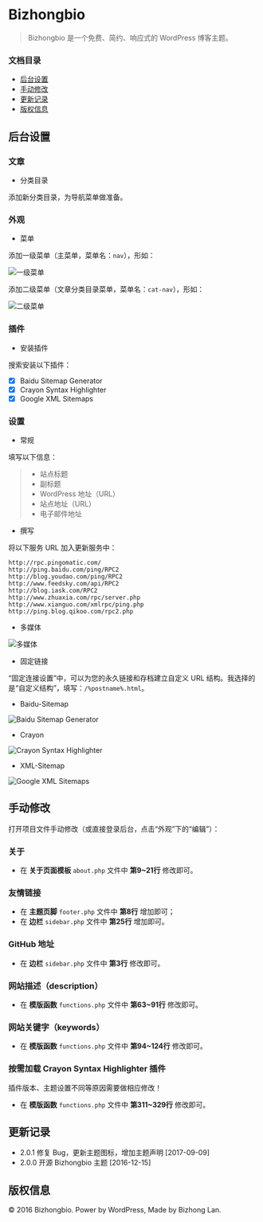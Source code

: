 # Bizhongbio

> Bizhongbio 是一个免费、简约、响应式的 WordPress 博客主题。

### 文档目录

- [后台设置](#后台设置)
- [手动修改](#手动修改)
- [更新记录](#更新记录)
- [版权信息](#版权信息)

## 后台设置

### 文章

- 分类目录

添加新分类目录，为导航菜单做准备。

### 外观

- 菜单

添加一级菜单（主菜单，菜单名：`nav`），形如：

![一级菜单][1]

添加二级菜单（文章分类目录菜单，菜单名：`cat-nav`），形如：

![二级菜单][2]

### 插件

- 安装插件

搜索安装以下插件：

- [x] Baidu Sitemap Generator
- [x] Crayon Syntax Highlighter
- [x] Google XML Sitemaps

### 设置

- 常规

填写以下信息：

> * 站点标题
> * 副标题
> * WordPress 地址（URL）
> * 站点地址（URL）
> * 电子邮件地址

- 撰写

将以下服务 URL 加入更新服务中：

```
http://rpc.pingomatic.com/
http://ping.baidu.com/ping/RPC2
http://blog.youdao.com/ping/RPC2
http://www.feedsky.com/api/RPC2
http://blog.iask.com/RPC2
http://www.zhuaxia.com/rpc/server.php
http://www.xianguo.com/xmlrpc/ping.php
http://ping.blog.qikoo.com/rpc2.php
```
- 多媒体

![多媒体][3]

- 固定链接

“固定连接设置”中，可以为您的永久链接和存档建立自定义 URL 结构。我选择的是“自定义结构”，填写：`/%postname%.html`。

- Baidu-Sitemap

![Baidu Sitemap Generator][4]

- Crayon

![Crayon Syntax Highlighter][5]

- XML-Sitemap

![Google XML Sitemaps][6]

## 手动修改

打开项目文件手动修改（或直接登录后台，点击“外观”下的“编辑”）：

### 关于

- 在 **关于页面模板** `about.php` 文件中 **第9~21行** 修改即可。

### 友情链接

- 在 **主题页脚** `footer.php` 文件中 **第8行** 增加即可；
- 在 **边栏** `sidebar.php` 文件中 **第25行** 增加即可。

### GitHub 地址

- 在 **边栏** `sidebar.php` 文件中 **第3行** 修改即可。

### 网站描述（description）

- 在 **模版函数** `functions.php` 文件中 **第63~91行** 修改即可。

### 网站关键字（keywords）

- 在 **模版函数** `functions.php` 文件中 **第94~124行** 修改即可。

### 按需加载 Crayon Syntax Highlighter 插件

插件版本、主题设置不同等原因需要做相应修改！

- 在 **模版函数** `functions.php` 文件中 **第311~329行** 修改即可。

## 更新记录

- 2.0.1 修复 Bug，更新主题图标，增加主题声明 [2017-09-09]
- 2.0.0 开源 Bizhongbio 主题 [2016-12-15]

## 版权信息

© 2016 Bizhongbio. Power by WordPress, Made by Bizhong Lan.

  [1]: https://github.com/bizhongbio/resources/blob/master/images/bizhongbio/nav-menus-nav.png
  [2]: https://github.com/bizhongbio/resources/blob/master/images/bizhongbio/nav-menus-cat-nav.png
  [3]: https://github.com/bizhongbio/resources/blob/master/images/bizhongbio/options-media.png
  [4]: https://github.com/bizhongbio/resources/blob/master/images/bizhongbio/baidu-sitemap.png
  [5]: https://github.com/bizhongbio/resources/blob/master/images/bizhongbio/crayon-syntax-highlighter.png
  [6]: https://github.com/bizhongbio/resources/blob/master/images/bizhongbio/google-xml-sitemaps.png